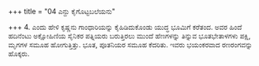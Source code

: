 +++
title = "04 ಎನ್ದು ಕೈಗೊಟ್ಟಬಲೆಯನು"

+++
4. ಎಂದು ಹೇಳಿ ಕೃಷ್ಣನು ಗಾಂಧಾರಿಯನ್ನು ಕೈಹಿಡಿದುಕೊಂಡು ಯುದ್ಧ ಭೂಮಿಗೆ ಕರೆತಂದ. ಅವರ ಹಿಂದೆ ಹದಿನೆಂಟು  ಅಕ್ಷೋಹಿಣಿಯ ಸೈನಿಕರ ಪತ್ನಿಯರು ಬರುತ್ತಿರಲು ಮುಂದೆ ಹೆಣಗಳನ್ನು ತಿನ್ನುವ ಭೂತಭೇತಾಳಗಳು ಪಕ್ಷಿ, ಮೃಗಗಳ ಸಮೂಹ ಹೋಗುತ್ತಿತ್ತು. ಭೂತ, ಪೂತನಿಯರ ಸಮೂಹ ಕೆದರಿತು.  ಇವರು ಭಯಂಕರವಾದ ರಣರಂಗವನ್ನು ಹೊಕ್ಕರು.